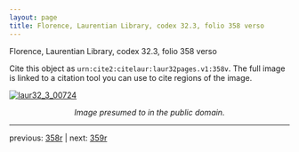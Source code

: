 ```yaml
---
layout: page
title: Florence, Laurentian Library, codex 32.3, folio 358 verso
---
```


Florence, Laurentian Library, codex 32.3, folio 358 verso

Cite this object as `urn:cite2:citelaur:laur32pages.v1:358v`.  The full image is linked to a citation tool you can use to cite regions of the image.

[![laur32_3_00724](http://www.homermultitext.org/iipsrv?IIIF=/project/homer/pyramidal/deepzoom/citelaur/laur32imgs/v1/laur32_3_00724.tif/full/800,/0/default.jpg)](http://www.homermultitext.org/ict2/?urn=urn:cite2:citelaur:laur32imgs.v1:laur32_3_00724) 

<p style="text-align: center; font-style: italic;">Image presumed to in the public domain.</p>

---

previous: [358r](../358r/) | next: [359r](../359r/)